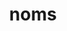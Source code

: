 ---
codehost: https://github.com/https://github.com/attic-labs/noms
logohandle: github_noms
sort: noms
title: noms
twitter: https://x.com/nomsdb
website: https://github.com/attic-labs/noms
---